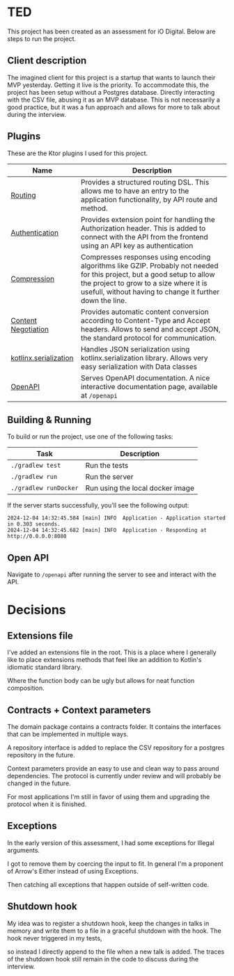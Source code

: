 # TED

This project has been created as an assessment for iO Digital. Below are steps to run the project.

## Client description
The imagined client for this project is a startup that wants to launch their MVP yesterday. Getting it live is the priority.
To accommodate this, the project has been setup without a Postgres database. Directly interacting with the CSV file, abusing it as an MVP database.
This is not necessarily a good practice, but it was a fun approach and allows for more to talk about during the interview.

## Plugins

These are the Ktor plugins I used for this project.

| Name                                                                   | Description                                                                                                                                                                                                                     |
| ------------------------------------------------------------------------|---------------------------------------------------------------------------------------------------------------------------------------------------------------------------------------------------------------------------------|
| [Routing](https://start.ktor.io/p/routing)                             | Provides a structured routing DSL. This allows me to have an entry to the application functionality, by API route and method.                                                                                                   |
| [Authentication](https://start.ktor.io/p/auth)                         | Provides extension point for handling the Authorization header. This is added to connect with the API from the frontend using an API key as authentication                                                                      |
| [Compression](https://start.ktor.io/p/compression)                     | Compresses responses using encoding algorithms like GZIP. Probably not needed for this project, but a good setup to allow the project to grow to a size where it is usefull, without having to change it further down the line. |
| [Content Negotiation](https://start.ktor.io/p/content-negotiation)     | Provides automatic content conversion according to Content-Type and Accept headers. Allows to send and accept JSON, the standard protocol for communication.                                                                    |
| [kotlinx.serialization](https://start.ktor.io/p/kotlinx-serialization) | Handles JSON serialization using kotlinx.serialization library. Allows very easy serialization with Data classes                                                                                                                |
| [OpenAPI](https://start.ktor.io/p/openapi)                             | Serves OpenAPI documentation. A nice interactive documentation page, available at `/openapi`                                                                                                                                    |


## Building & Running

To build or run the project, use one of the following tasks:

| Task                  | Description                                                          |
|-----------------------|---------------------------------------------------------------------- |
| `./gradlew test`      | Run the tests                                                        |
| `./gradlew run`       | Run the server                                                       |
| `./gradlew runDocker` | Run using the local docker image                                     |

If the server starts successfully, you'll see the following output:

```
2024-12-04 14:32:45.584 [main] INFO  Application - Application started in 0.303 seconds.
2024-12-04 14:32:45.682 [main] INFO  Application - Responding at http://0.0.0.0:8080
```

## Open API
Navigate to `/openapi` after running the server to see and interact with the API.

# Decisions

## Extensions file

I've added an extensions file in the root. This is a place where I generally like to place extensions methods that feel
like an addition to Kotlin's idiomatic standard library. 

Where the function body can be ugly but allows for neat function composition.

## Contracts + Context parameters

The domain package contains a contracts folder. It contains the interfaces that can be implemented in multiple ways. 

A repository interface is added to replace the CSV repository for a postgres repository in the future.

Context parameters provide an easy to use and clean way to pass around dependencies. The protocol is currently under review 
and will probably be changed in the future. 

For most applications I'm still in favor of using them and upgrading the protocol
when it is finished. 

## Exceptions

In the early version of this assessment, I had some exceptions for Illegal arguments. 

I got to remove them by coercing the input to fit.
In general I'm a proponent of Arrow's Either instead of using Exceptions. 

Then catching all exceptions that happen outside of self-written code.

## Shutdown hook

My idea was to register a shutdown hook, keep the changes in talks in memory and write them to a file in a graceful shutdown with the hook.
The hook never triggered in my tests, 

so instead I directly append to the file when a new talk is added. The traces of the shutdown hook still
remain in the code to discuss during the interview.